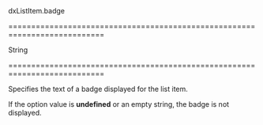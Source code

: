<!--id-->dxListItem.badge<!--/id-->
===========================================================================
<!--type-->String<!--/type-->
===========================================================================

<!--shortDescription-->
Specifies the text of a badge displayed for the list item.
<!--/shortDescription-->

<!--fullDescription-->
If the option value is **undefined** or an empty string, the badge is not displayed.
<!--/fullDescription-->